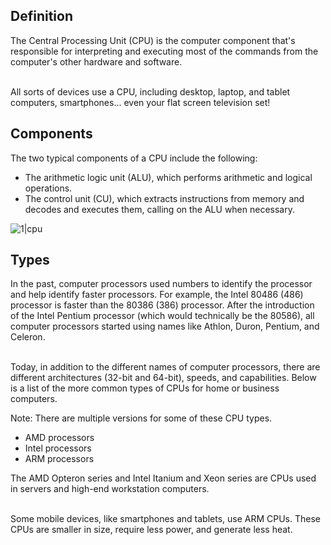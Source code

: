 
## **Definition**

The Central Processing Unit (CPU) is the computer component that's responsible for interpreting and executing most of the commands from the computer's other hardware and software.

<br>All sorts of devices use a CPU, including desktop, laptop, and tablet computers, smartphones... even your flat screen television set!</br>

## **Components**

The two typical components of a CPU include the following:
- The arithmetic logic unit (ALU), which performs arithmetic and logical operations.
- The control unit (CU), which extracts instructions from memory and decodes and executes them, calling on the ALU when necessary.

![1|cpu](/images/f/f2/Cpu.png)

## **Types**

In the past, computer processors used numbers to identify the processor and help identify faster processors. For example, the Intel 80486 (486) processor is faster than the 80386 (386) processor. After the introduction of the Intel Pentium processor (which would technically be the 80586), all computer processors started using names like Athlon, Duron, Pentium, and Celeron.

<br>Today, in addition to the different names of computer processors, there are different architectures (32-bit and 64-bit), speeds, and capabilities. Below is a list of the more common types of CPUs for home or business computers.</br>

Note: There are multiple versions for some of these CPU types.
- AMD processors
- Intel processors
- ARM processors

The AMD Opteron series and Intel Itanium and Xeon series are CPUs used in servers and high-end workstation computers.

<br>Some mobile devices, like smartphones and tablets, use ARM CPUs. These CPUs are smaller in size, require less power, and generate less heat.</br>